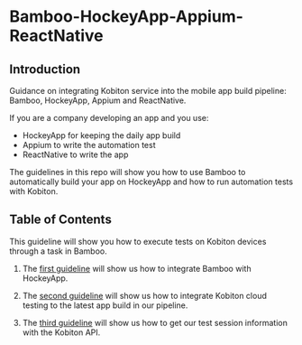 # Bamboo-HockeyApp-Appium-ReactNative

## Introduction

Guidance on integrating Kobiton service into the mobile app build pipeline: Bamboo, HockeyApp, Appium and ReactNative.

If you are a company developing an app and you use:
- HockeyApp for keeping the daily app build
- Appium to write the automation test
- ReactNative to write the app

The guidelines in this repo will show you how to use Bamboo to automatically build your app on HockeyApp and how to run automation tests with Kobiton. 

## Table of Contents

This guideline will show you how to execute tests on Kobiton devices through a task in Bamboo. 

1. The [first guideline](running-automation-testing.md) will show us how to integrate Bamboo with HockeyApp. 

2. The [second guideline](integrate-bamboo-github-hockeyapp) will show us how to integrate Kobiton cloud testing to the latest app build in our pipeline. 

3. The [third guideline](third-guideline) will show us how to get our test session information with the Kobiton API. 
